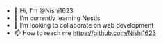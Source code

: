 - 👋 Hi, I’m @Nishi1623
- 🌱 I’m currently learning Nestjs
- 💞️ I’m looking to collaborate on web development
- 📫 How to reach me https://github.com/Nishi1623

<!---
Nishi1623/Nishi1623 is a ✨ special ✨ repository because its `README.md` (this file) appears on your GitHub profile.
You can click the Preview link to take a look at your changes.
--->
